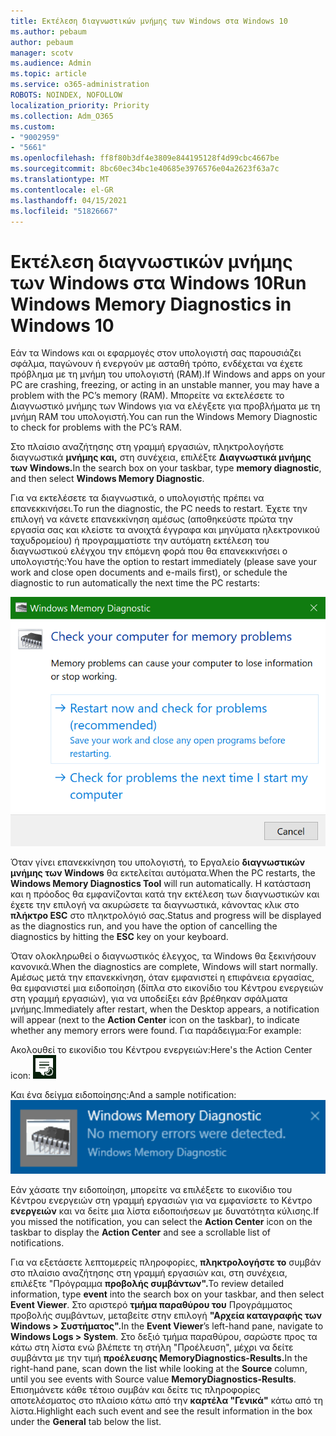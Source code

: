 ```yaml
---
title: Εκτέλεση διαγνωστικών μνήμης των Windows στα Windows 10
ms.author: pebaum
author: pebaum
manager: scotv
ms.audience: Admin
ms.topic: article
ms.service: o365-administration
ROBOTS: NOINDEX, NOFOLLOW
localization_priority: Priority
ms.collection: Adm_O365
ms.custom:
- "9002959"
- "5661"
ms.openlocfilehash: ff8f80b3df4e3809e844195128f4d99cbc4667be
ms.sourcegitcommit: 8bc60ec34bc1e40685e3976576e04a2623f63a7c
ms.translationtype: MT
ms.contentlocale: el-GR
ms.lasthandoff: 04/15/2021
ms.locfileid: "51826667"
---
```

# <a name="run-windows-memory-diagnostics-in-windows-10"></a><span data-ttu-id="0a7df-102">Εκτέλεση διαγνωστικών μνήμης των Windows στα Windows 10</span><span class="sxs-lookup"><span data-stu-id="0a7df-102">Run Windows Memory Diagnostics in Windows 10</span></span>

<span data-ttu-id="0a7df-103">Εάν τα Windows και οι εφαρμογές στον υπολογιστή σας παρουσιάζει σφάλμα, παγώνουν ή ενεργούν με ασταθή τρόπο, ενδέχεται να έχετε πρόβλημα με τη μνήμη του υπολογιστή (RAM).</span><span class="sxs-lookup"><span data-stu-id="0a7df-103">If Windows and apps on your PC are crashing, freezing, or acting in an unstable manner, you may have a problem with the PC’s memory (RAM).</span></span> <span data-ttu-id="0a7df-104">Μπορείτε να εκτελέσετε το Διαγνωστικό μνήμης των Windows για να ελέγξετε για προβλήματα με τη μνήμη RAM του υπολογιστή.</span><span class="sxs-lookup"><span data-stu-id="0a7df-104">You can run the Windows Memory Diagnostic to check for problems with the PC’s RAM.</span></span>

<span data-ttu-id="0a7df-105">Στο πλαίσιο αναζήτησης στη γραμμή εργασιών, πληκτρολογήστε διαγνωστικά **μνήμης και,** στη συνέχεια, επιλέξτε **Διαγνωστικά μνήμης των Windows.**</span><span class="sxs-lookup"><span data-stu-id="0a7df-105">In the search box on your taskbar, type **memory diagnostic**, and then select **Windows Memory Diagnostic**.</span></span> 

<span data-ttu-id="0a7df-106">Για να εκτελέσετε τα διαγνωστικά, ο υπολογιστής πρέπει να επανεκκινήσει.</span><span class="sxs-lookup"><span data-stu-id="0a7df-106">To run the diagnostic, the PC needs to restart.</span></span> <span data-ttu-id="0a7df-107">Έχετε την επιλογή να κάνετε επανεκκίνηση αμέσως (αποθηκεύστε πρώτα την εργασία σας και κλείστε τα ανοιχτά έγγραφα και μηνύματα ηλεκτρονικού ταχυδρομείου) ή προγραμματίστε την αυτόματη εκτέλεση του διαγνωστικού ελέγχου την επόμενη φορά που θα επανεκκινήσει ο υπολογιστής:</span><span class="sxs-lookup"><span data-stu-id="0a7df-107">You have the option to restart immediately (please save your work and close open documents and e-mails first), or schedule the diagnostic to run automatically the next time the PC restarts:</span></span>

![Διαγνωστικά μνήμης των Windows](media/windows-memory-diagnostic.png)

<span data-ttu-id="0a7df-109">Όταν γίνει επανεκκίνηση του υπολογιστή, το Εργαλείο **διαγνωστικών μνήμης των Windows** θα εκτελείται αυτόματα.</span><span class="sxs-lookup"><span data-stu-id="0a7df-109">When the PC restarts, the **Windows Memory Diagnostics Tool** will run automatically.</span></span> <span data-ttu-id="0a7df-110">Η κατάσταση και η πρόοδος θα εμφανίζονται κατά την εκτέλεση των διαγνωστικών και έχετε την επιλογή να ακυρώσετε τα διαγνωστικά, κάνοντας κλικ στο **πλήκτρο ESC** στο πληκτρολόγιό σας.</span><span class="sxs-lookup"><span data-stu-id="0a7df-110">Status and progress will be displayed as the diagnostics run, and you have the option of cancelling the diagnostics by hitting the **ESC** key on your keyboard.</span></span>

<span data-ttu-id="0a7df-111">Όταν ολοκληρωθεί ο διαγνωστικός έλεγχος, τα Windows θα ξεκινήσουν κανονικά.</span><span class="sxs-lookup"><span data-stu-id="0a7df-111">When the diagnostics are complete, Windows will start normally.</span></span>
<span data-ttu-id="0a7df-112">Αμέσως μετά την επανεκκίνηση, όταν εμφανιστεί η επιφάνεια  εργασίας, θα εμφανιστεί μια ειδοποίηση (δίπλα στο εικονίδιο του Κέντρου ενεργειών στη γραμμή εργασιών), για να υποδείξει εάν βρέθηκαν σφάλματα μνήμης.</span><span class="sxs-lookup"><span data-stu-id="0a7df-112">Immediately after restart, when the Desktop appears, a notification will appear (next to the **Action Center** icon on the taskbar), to indicate whether any memory errors were found.</span></span> <span data-ttu-id="0a7df-113">Για παράδειγμα:</span><span class="sxs-lookup"><span data-stu-id="0a7df-113">For example:</span></span>

<span data-ttu-id="0a7df-114">Ακολουθεί το εικονίδιο του Κέντρου ενεργειών:</span><span class="sxs-lookup"><span data-stu-id="0a7df-114">Here's the Action Center icon:</span></span> ![Εικονίδιο κέντρου ενεργειών](media/action-center-icon.png) 

<span data-ttu-id="0a7df-116">Και ένα δείγμα ειδοποίησης:</span><span class="sxs-lookup"><span data-stu-id="0a7df-116">And a sample notification:</span></span> ![Δεν υπάρχουν σφάλματα μνήμης](media/no-memory-errors.png)

<span data-ttu-id="0a7df-118">Εάν χάσατε την ειδοποίηση,  μπορείτε να επιλέξετε το εικονίδιο του Κέντρου ενεργειών στη γραμμή εργασιών για να εμφανίσετε το Κέντρο **ενεργειών** και να δείτε μια λίστα ειδοποιήσεων με δυνατότητα κύλισης.</span><span class="sxs-lookup"><span data-stu-id="0a7df-118">If you missed the notification, you can select the **Action Center** icon  on the taskbar to display the **Action Center** and see a scrollable list of notifications.</span></span>

<span data-ttu-id="0a7df-119">Για να εξετάσετε λεπτομερείς πληροφορίες, **πληκτρολογήστε το** συμβάν στο πλαίσιο αναζήτησης στη γραμμή εργασιών και, στη συνέχεια, επιλέξτε "Πρόγραμμα **προβολής συμβάντων".**</span><span class="sxs-lookup"><span data-stu-id="0a7df-119">To review detailed information, type **event** into the search box on your taskbar, and then select **Event Viewer**.</span></span> <span data-ttu-id="0a7df-120">Στο αριστερό **τμήμα παραθύρου του** Προγράμματος προβολής συμβάντων, μεταβείτε στην επιλογή **"Αρχεία καταγραφής των Windows > Συστήματος".**</span><span class="sxs-lookup"><span data-stu-id="0a7df-120">In the **Event Viewer**’s left-hand pane, navigate to **Windows Logs > System**.</span></span> <span data-ttu-id="0a7df-121">Στο δεξιό τμήμα παραθύρου, σαρώστε προς τα  κάτω στη λίστα ενώ βλέπετε τη στήλη "Προέλευση", μέχρι να δείτε συμβάντα με την τιμή **προέλευσης MemoryDiagnostics-Results.**</span><span class="sxs-lookup"><span data-stu-id="0a7df-121">In the right-hand pane, scan down the list while looking at the **Source** column, until you see events with Source value **MemoryDiagnostics-Results**.</span></span> <span data-ttu-id="0a7df-122">Επισημάνετε κάθε τέτοιο συμβάν και δείτε τις πληροφορίες αποτελέσματος στο πλαίσιο κάτω από την **καρτέλα "Γενικά"** κάτω από τη λίστα.</span><span class="sxs-lookup"><span data-stu-id="0a7df-122">Highlight each such event and see the result information in the box under the **General** tab below the list.</span></span>
